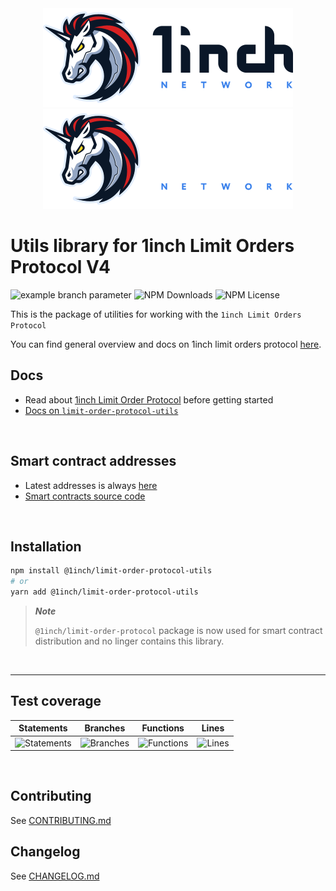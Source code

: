 <div align="center">
    <img src="./.github/1inch_github_w.svg#gh-light-mode-only">
    <img src="./.github/1inch_github_b.svg#gh-dark-mode-only">
</div>

# Utils library for 1inch Limit Orders Protocol V4

![example branch parameter](https://github.com/1inch/limit-order-protocol-utils/actions/workflows/pr.yml/badge.svg?branch=master)
![NPM Downloads](https://img.shields.io/npm/dw/@1inch/limit-order-protocol-utils)
![NPM License](https://img.shields.io/npm/l/@1inch/limit-order-protocol-utils)

This is the package of utilities for working with the `1inch Limit Orders Protocol` 

You can find general overview and docs on 1inch limit orders protocol [here](https://docs.1inch.io/limit-order-protocol/).
## Docs
- Read about [1inch Limit Order Protocol](https://docs.1inch.io/docs/limit-order-protocol/introduction) before getting started
- [Docs on `limit-order-protocol-utils`](https://docs.1inch.io/docs/limit-order-protocol/utils/about)

<br />

## Smart contract addresses

-   Latest addresses is always [here](https://github.com/1inch/limit-order-protocol-utils/blob/master/src/limit-order-protocol.const.ts)
-   [Smart contracts source code](https://github.com/1inch/limit-order-protocol)

<br />

## Installation
```sh
npm install @1inch/limit-order-protocol-utils
# or
yarn add @1inch/limit-order-protocol-utils
```

> ***Note***
>
> `@1inch/limit-order-protocol` package is now used for smart contract distribution and no linger contains this library.

<br />

---


## Test coverage

| Statements                                                               | Branches                                                                    | Functions                                                               | Lines                                                               |
| ------------------------------------------------------------------------ | --------------------------------------------------------------------------- | ----------------------------------------------------------------------- | ------------------------------------------------------------------- |
| ![Statements](https://img.shields.io/badge/Coverage-87.48%25-yellow.svg) | ![Branches](https://img.shields.io/badge/Coverage-89.55%25-yellow.svg) | ![Functions](https://img.shields.io/badge/Coverage-83.74%25-yellow.svg) | ![Lines](https://img.shields.io/badge/Coverage-87.48%25-yellow.svg) |

<br />

## Contributing

See [CONTRIBUTING.md](./CONTRIBUTING.md)

## Changelog

See [CHANGELOG.md](./CHANGELOG.md)
